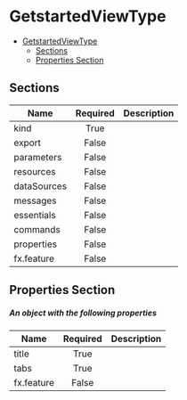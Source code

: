 <a name="getstartedviewtype"></a>
# GetstartedViewType
* [GetstartedViewType](#getstartedviewtype)
    * [Sections](#getstartedviewtype-sections)
    * [Properties Section](#getstartedviewtype-properties-section)

<a name="getstartedviewtype-sections"></a>
## Sections
| Name | Required | Description
| ---|:--:|:--:|
|kind|True|
|export|False|
|parameters|False|
|resources|False|
|dataSources|False|
|messages|False|
|essentials|False|
|commands|False|
|properties|False|
|fx.feature|False|
<a name="getstartedviewtype-properties-section"></a>
## Properties Section
<a name="getstartedviewtype-properties-section-an-object-with-the-following-properties"></a>
##### An object with the following properties
| Name | Required | Description
| ---|:--:|:--:|
|title|True|
|tabs|True|
|fx.feature|False|
